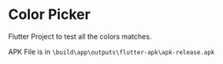 # Color Picker

Flutter Project to test all the colors matches.

APK File is in `\build\app\outputs\flutter-apk\apk-release.apk`

